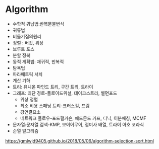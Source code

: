 # Algorithm

- 수학적 귀납법:반복문불변식
- 귀류법
- 비둘기집의원리
- 정렬 : 버킷, 위상
- 브루트 포스
- 분할 정복
- 동적 계획법: 재귀적, 반복적
- 탐욕법
- 파라매트릭 서치
- 계산 기하
- 트리: 유니온 파인드 트리, 구간 트리, 트라이
- 그래프: 최단 경로-플로이드위셜, 데이크스트라, 벨먼포드
  - 위상 정렬
  - 최소 비용 스패닝 트리-크러스컬, 프림
  - 강연결요소
  - 네트워크 플로우-포드펄커슨, 에드몬드 카프, 디닉, 이분매칭, MCMF
- 문자열:문자열 검색-KMP, 보이어무어, 접미사 배열, 트라이 아호 코라식
- 순열 알고리즘



<https://gmlwjd9405.github.io/2018/05/06/algorithm-selection-sort.html>